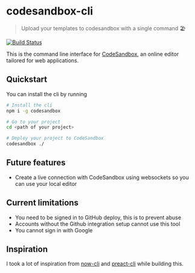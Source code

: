 # codesandbox-cli

> Upload your templates to codesandbox with a single command 🏖️

[![Build Status](https://travis-ci.org/codesandbox/codesandbox-cli.svg?branch=master)](https://travis-ci.org/codesandbox/codesandbox-cli)

This is the command line interface for [CodeSandbox](https://codesandbox.io), an online editor
tailored for web applications.

## Quickstart

You can install the cli by running

```bash
# Install the cli
npm i -g codesandbox

# Go to your project
cd <path of your project>

# Deploy your project to CodeSandbox
codesandbox ./
```

## Future features

- Create a live connection with CodeSandbox using websockets so you can use your local editor

## Current limitations

- You need to be signed in to GitHub deploy, this is to prevent abuse
- Accounts without the Github integration setup cannot use this tool
- You cannot sign in with Google

## Inspiration

I took a lot of inspiration from [now-cli](https://github.com/zeit/now-cli) and [preact-cli](https://github.com/developit/preact-cli) while building this.
